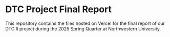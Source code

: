 # DTC Project Final Report
This repository contains the files hosted on Vercel for the final report of our DTC II project during the 2025 Spring Quarter at Northwestern University.
